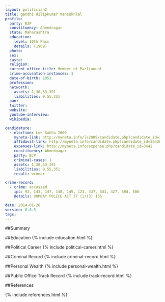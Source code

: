 ```yaml
---
layout: politician2
title: gandhi dilipkumar mansukhlal
profile: 
  party: BJP
  constituency: Ahmednagar
  state: Maharashtra
  education: 
    level: 10th Pass
    details: (1969)
  photo: 
  sex: 
  caste: 
  religion: 
  current-office-title: Member of Parliament
  crime-accusation-instances: 1
  date-of-birth: 1951
  profession: 
  networth: 
    assets: 1,30,53,391
    liabilities: 9,55,351
  pan: 
  twitter: 
  website: 
  youtube-interview: 
  wikipedia: 

candidature: 
  - election: Lok Sabha 2009
    myneta-link: http://myneta.info/ls2009/candidate.php?candidate_id=3642
    affidavit-link: http://myneta.info/candidate.php?candidate_id=3642&scan=original
    expenses-link: http://myneta.info/expense.php?candidate_id=3642
    constituency: Ahmednagar 
    party: BJP
    criminal-cases: 1
    assets: 1,30,53,391
    liabilities: 9,55,351
    result: winner 

crime-record: 
  - crime: accussed
    ipc: 93, 143, 147, 148, 149, 123, 337, 341, 427, 504, 506
    details: BOMBAY POLICE ACT 37 (1)(3) 135 

date: 2014-01-28
version: 0.0.5
tags: 
---
```

##Summary


##Education
{% include education.html %}


##Political Career
{% include political-career.html %}


##Criminal Record
{% include criminal-record.html %}


##Personal Wealth
{% include personal-wealth.html %}


##Public Office Track Record
{% include track-record.html %}


##References


{% include references.html %}